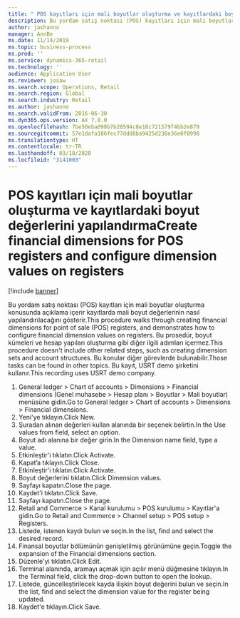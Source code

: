 ```yaml
---
title: " POS kayıtları için mali boyutlar oluşturma ve kayıtlardaki boyut değerlerini yapılandırma"
description: Bu yordam satış noktası (POS) kayıtları için mali boyutlar oluşturma konusunda açıklama içerir kayıtlarda mali boyut değerlerinin nasıl yapılandırılacağını gösterir.
author: jashanno
manager: AnnBe
ms.date: 11/14/2019
ms.topic: business-process
ms.prod: ''
ms.service: dynamics-365-retail
ms.technology: ''
audience: Application User
ms.reviewer: josaw
ms.search.scope: Operations, Retail
ms.search.region: Global
ms.search.industry: Retail
ms.author: jashanno
ms.search.validFrom: 2016-06-30
ms.dyn365.ops.version: AX 7.0.0
ms.openlocfilehash: 7be50eba098b7b28594c8e18c721579f4bb2e879
ms.sourcegitcommit: 57e1dafa186fec77ddd8ba9425d238e36e0f0998
ms.translationtype: HT
ms.contentlocale: tr-TR
ms.lasthandoff: 03/18/2020
ms.locfileid: "3141003"
---
```

# <a name="create-financial-dimensions-for-pos-registers-and-configure-dimension-values-on-registers"></a><span data-ttu-id="f990f-103"> POS kayıtları için mali boyutlar oluşturma ve kayıtlardaki boyut değerlerini yapılandırma</span><span class="sxs-lookup"><span data-stu-id="f990f-103">Create financial dimensions for POS registers and configure dimension values on registers</span></span>

[!include [banner](../includes/banner.md)]

<span data-ttu-id="f990f-104">Bu yordam satış noktası (POS) kayıtları için mali boyutlar oluşturma konusunda açıklama içerir kayıtlarda mali boyut değerlerinin nasıl yapılandırılacağını gösterir.</span><span class="sxs-lookup"><span data-stu-id="f990f-104">This procedure walks through creating financial dimensions for point of sale (POS) registers, and demonstrates how to configure financial dimension values on registers.</span></span> <span data-ttu-id="f990f-105">Bu prosedür, boyut kümeleri ve hesap yapıları oluşturma gibi diğer ilgili adımları içermez.</span><span class="sxs-lookup"><span data-stu-id="f990f-105">This procedure doesn't include other related steps, such as creating dimension sets and account structures.</span></span> <span data-ttu-id="f990f-106">Bu konular diğer görevlerde bulunabilir.</span><span class="sxs-lookup"><span data-stu-id="f990f-106">Those tasks can be found in other topics.</span></span> <span data-ttu-id="f990f-107">Bu kayıt, USRT demo şirketini kullanır.</span><span class="sxs-lookup"><span data-stu-id="f990f-107">This recording uses USRT demo company.</span></span>

1. <span data-ttu-id="f990f-108">General ledger > Chart of accounts > Dimensions > Financial dimensions (Genel muhasebe > Hesap planı > Boyutlar > Mali boyutlar) menüsüne gidin.</span><span class="sxs-lookup"><span data-stu-id="f990f-108">Go to General ledger > Chart of accounts > Dimensions > Financial dimensions.</span></span>
2. <span data-ttu-id="f990f-109">Yeni'ye tıklayın.</span><span class="sxs-lookup"><span data-stu-id="f990f-109">Click New.</span></span>
3. <span data-ttu-id="f990f-110">Şuradan alınan değerleri kullan alanında bir seçenek belirtin.</span><span class="sxs-lookup"><span data-stu-id="f990f-110">In the Use values from field, select an option.</span></span>
4. <span data-ttu-id="f990f-111">Boyut adı alanına bir değer girin.</span><span class="sxs-lookup"><span data-stu-id="f990f-111">In the Dimension name field, type a value.</span></span>
5. <span data-ttu-id="f990f-112">Etkinleştir'i tıklatın.</span><span class="sxs-lookup"><span data-stu-id="f990f-112">Click Activate.</span></span>
6. <span data-ttu-id="f990f-113">Kapat’a tıklayın.</span><span class="sxs-lookup"><span data-stu-id="f990f-113">Click Close.</span></span>
7. <span data-ttu-id="f990f-114">Etkinleştir'i tıklatın.</span><span class="sxs-lookup"><span data-stu-id="f990f-114">Click Activate.</span></span>
8. <span data-ttu-id="f990f-115">Boyut değerlerini tıklatın.</span><span class="sxs-lookup"><span data-stu-id="f990f-115">Click Dimension values.</span></span>
9. <span data-ttu-id="f990f-116">Sayfayı kapatın.</span><span class="sxs-lookup"><span data-stu-id="f990f-116">Close the page.</span></span>
10. <span data-ttu-id="f990f-117">Kaydet'i tıklatın.</span><span class="sxs-lookup"><span data-stu-id="f990f-117">Click Save.</span></span>
11. <span data-ttu-id="f990f-118">Sayfayı kapatın.</span><span class="sxs-lookup"><span data-stu-id="f990f-118">Close the page.</span></span>
12. <span data-ttu-id="f990f-119">Retail and Commerce > Kanal kurulumu > POS kurulumu > Kayıtlar'a gidin.</span><span class="sxs-lookup"><span data-stu-id="f990f-119">Go to Retail and Commerce > Channel setup > POS setup > Registers.</span></span>
13. <span data-ttu-id="f990f-120">Listede, istenen kaydı bulun ve seçin.</span><span class="sxs-lookup"><span data-stu-id="f990f-120">In the list, find and select the desired record.</span></span>
14. <span data-ttu-id="f990f-121">Finansal boyutlar bölümünün genişletilmiş görünümüne geçin.</span><span class="sxs-lookup"><span data-stu-id="f990f-121">Toggle the expansion of the Financial dimensions section.</span></span>
15. <span data-ttu-id="f990f-122">Düzenle'yi tıklatın.</span><span class="sxs-lookup"><span data-stu-id="f990f-122">Click Edit.</span></span>
16. <span data-ttu-id="f990f-123">Terminal alanında, aramayı açmak için açılır menü düğmesine tıklayın.</span><span class="sxs-lookup"><span data-stu-id="f990f-123">In the Terminal field, click the drop-down button to open the lookup.</span></span>
17. <span data-ttu-id="f990f-124">Listede, güncelleştirilecek kayda ilişkin boyut değerini bulun ve seçin.</span><span class="sxs-lookup"><span data-stu-id="f990f-124">In the list, find and select the dimension value for the register being updated.</span></span>
18. <span data-ttu-id="f990f-125">Kaydet'e tıklayın.</span><span class="sxs-lookup"><span data-stu-id="f990f-125">Click Save.</span></span>

